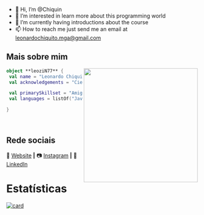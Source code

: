 - 👋 Hi, I’m @Chiquin
- 👀 I’m interested in learn more about this programming world
- 🌱 I’m currently having introductions about the course
- 📫 How to reach me just send me an email at leonardochiquito.mga@gmail.com

## Mais sobre mim

<img align="right" width="300" src="https://i2.wp.com/allhtaccess.info/wp-content/uploads/2018/03/programming.gif?fit=1281%2C716&ssl=1" />

```kotlin
object **leoziN77** {
 val name = "Leonardo Chiquito"
 val acknowledgements = "Cientista da Computação "

 val primarySkillset = "Amigável e criativo"
 val languages = listOf("JavaScript", "Python", "PHP", "C", "SQL")

}
```

[website]: https://leozin77.github.io/
[instagram]: https://www.instagram.com/_chiquin7/
[linkedin]: https://www.linkedin.com/in/leonardochiquito/

<br>

## Rede sociais

🏡 [Website][website] **|**
📷 [Instagram][instagram] **|**
👔 [LinkedIn][linkedin]


# Estatísticas
[![card](https://github-readme-stats.vercel.app/api?username=leozin77&theme=default&show_icons=true)](https://github.com/anuraghazra/github-readme-stats)

